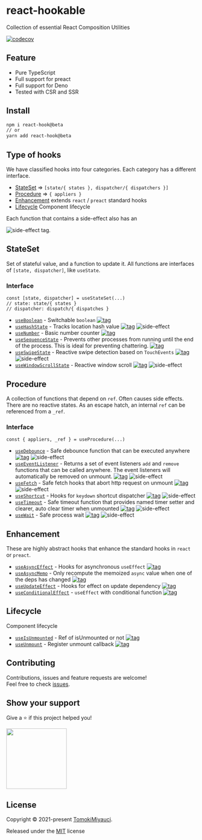 # react-hookable

Collection of essential React Composition Utilities

[![codecov](https://codecov.io/gh/TomokiMiyauci/react-hookable/branch/main/graph/badge.svg?token=kb8KG2KSaR)](https://codecov.io/gh/TomokiMiyauci/react-hookable)

## Feature

- Pure TypeScript
- Full support for preact
- Full support for Deno
- Tested with CSR and SSR

## Install

```bash
npm i react-hook@beta
// or
yarn add react-hook@beta
```

## Type of hooks

We have classified hooks into four categories.
Each category has a different interface.

- [StateSet](#stateset) => `[state/{ states }, dispatcher/{ dispatchers }]`
- [Procedure](#procedure) => `{ appliers }`
- [Enhancement](#enhancement) extends `react` / `preact` standard hooks
- [Lifecycle](#lifecycle) Component lifecycle

Each function that contains a side-effect also has an

![side-effect](https://img.shields.io/badge/side%20effect-%F0%9F%92%A5-black) tag.

## StateSet

Set of stateful value, and a function to update it. All functions are interfaces of `[state, dispatcher]`, like `useState`.

### Interface

```tsx
const [state, dispatcher] = useStateSet(...)
// state: state/{ states }
// dispatcher: dispatch/{ dispatches }
```

- [`useBoolean`](docs/useBoolean.mdx) - Switchable `boolean` [![tag][demo]](https://react-hookable.vercel.app/?path=/story/stateset-useboolean)
- [`useHashState`](docs/useHashState.mdx) - Tracks location hash value [![tag][demo]](https://react-hookable.vercel.app/?path=/story/stateset-usehashstate) ![side-effect](https://img.shields.io/badge/side%20effect-%F0%9F%92%A5-black)
- [`useNumber`](docs/useNumber.mdx) - Basic number counter [![tag][demo]](https://react-hookable.vercel.app/?path=/story/stateset-usenumber)
- [`useSequenceState`](docs/useSequenceState.mdx) - Prevents other processes from running until the end of the process. This is ideal for preventing chattering. [![tag][demo]](https://react-hookable.vercel.app/?path=/story/stateset-usesequencestate)
- [`useSwipeState`](docs/useSwipeState.mdx) - Reactive swipe detection based on `TouchEvents` [![tag][demo]](https://react-hookable.vercel.app/?path=/story/stateset-useswipestate) ![side-effect](https://img.shields.io/badge/side%20effect-%F0%9F%92%A5-black)
- [`useWindowScrollState`](docs/useWindowScrollState.mdx) - Reactive window scroll [![tag][demo]](https://react-hookable.vercel.app/?path=/story/stateset-usewindowscrollstate) ![side-effect](https://img.shields.io/badge/side%20effect-%F0%9F%92%A5-black)

## Procedure

A collection of functions that depend on `ref`. Often causes side effects. There are no reactive states. As an escape hatch, an internal `ref` can be referenced from a `_ref`.

### Interface

```tsx
const { appliers, _ref } = useProcedure(...)
```

- [`useDebounce`](docs/useDebounce.mdx) - Safe debounce function that can be executed anywhere [![tag][demo]](https://react-hookable.vercel.app/?path=/story/procedure-usedebounce) ![side-effect](https://img.shields.io/badge/side%20effect-%F0%9F%92%A5-black)
- [`useEventListener`](docs/useEventListener.mdx) - Returns a set of event listeners `add` and `remove` functions that can be called anywhere. The event listeners will automatically be removed on unmount. [![tag][demo]](https://react-hookable.vercel.app/?path=/story/procedure-useeventlistener) ![side-effect](https://img.shields.io/badge/side%20effect-%F0%9F%92%A5-black)
- [`useFetch`](docs/useFetch.mdx) - Safe fetch hooks that abort http request on unmount [![tag][demo]](https://react-hookable.vercel.app/?path=/story/procedure-usefetch) ![side-effect](https://img.shields.io/badge/side%20effect-%F0%9F%92%A5-black)
- [`useShortcut`](docs/useShortcut.mdx) - Hooks for `keydown` shortcut dispatcher [![tag][demo]](https://react-hookable.vercel.app/?path=/story/procedure-useshortcut) ![side-effect](https://img.shields.io/badge/side%20effect-%F0%9F%92%A5-black)
- [`useTimeout`](docs/useTimeout.mdx) - Safe timeout function that provides named timer setter and clearer, auto clear timer when unmounted [![tag][demo]](https://react-hookable.vercel.app/?path=/story/procedure-usetimeout) ![side-effect](https://img.shields.io/badge/side%20effect-%F0%9F%92%A5-black)
- [`useWait`](docs/useWait.mdx) - Safe process wait [![tag][demo]](https://react-hookable.vercel.app/?path=/story/procedure-usewait) ![side-effect](https://img.shields.io/badge/side%20effect-%F0%9F%92%A5-black)

## Enhancement

These are highly abstract hooks that enhance the standard hooks in `react` or `preact`.

- [`useAsyncEffect`](docs/useAsyncEffect.mdx) - Hooks for asynchronous `useEffect` [![tag][demo]](https://react-hookable.vercel.app/?path=/story/enhancement-useasynceffect)
- [`useAsyncMemo`](docs/useAsyncMemo.mdx) - Only recompute the memoized `async` value when one of the deps has changed [![tag][demo]](https://react-hookable.vercel.app/?path=/story/enhancement-useasyncmemo)
- [`useUpdateEffect`](docs/useUpdateEffect.mdx) - Hooks for effect on update dependency [![tag][demo]](https://react-hookable.vercel.app/?path=/story/enhancement-useupdateeffect)
- [`useConditionalEffect`](docs/useConditionalEffect.mdx) - `useEffect` with conditional function [![tag][demo]](https://react-hookable.vercel.app/?path=/story/enhancement-useconditionaleffect)

## Lifecycle

Component lifecycle

- [`useIsUnmounted`](docs/useIsUnmounted.mdx) - Ref of isUnmounted or not [![tag][demo]](https://react-hookable.vercel.app/?path=/story/lifecycle-useisunmounted)
- [`useUnmount`](docs/useUnmount.mdx) - Register unmount callback [![tag][demo]](https://react-hookable.vercel.app/?path=/story/lifecycle-useunmount)

## Contributing

Contributions, issues and feature requests are welcome!<br />Feel free to check
[issues](https://github.com/TomokiMiyauci/utterances-component/issues).

## Show your support

Give a ⭐️ if this project helped you!

<a href="https://www.patreon.com/tomoki_miyauci">
  <img src="https://c5.patreon.com/external/logo/become_a_patron_button@2x.png" width="160">
</a>

## License

Copyright © 2021-present [TomokiMiyauci](https://github.com/TomokiMiyauci).

Released under the [MIT](./LICENSE) license

[demo]: https://img.shields.io/badge/demo-%F0%9F%9A%80-green
